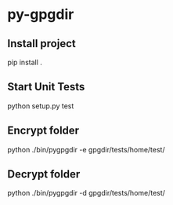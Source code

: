# py-gpgdir

## Install project
pip install .

## Start Unit Tests
python setup.py test

## Encrypt folder
python ./bin/pygpgdir -e gpgdir/tests/home/test/

## Decrypt folder
python ./bin/pygpgdir -d gpgdir/tests/home/test/